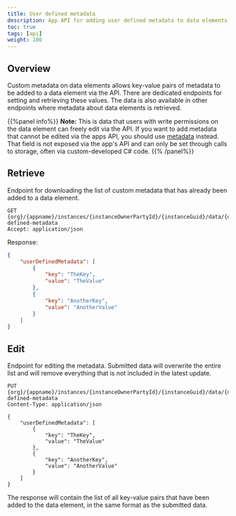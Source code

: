 ```yaml
---
title: User defined metadata
description: App API for adding user defined metadata to data elements.
toc: true
tags: [api]
weight: 100
---
```


## Overview

Custom metadata on data elements allows key-value pairs of metadata to be added to a data element via the API. There are dedicated endpoints for setting and retrieving these values. 
The data is also available in other endpoints where metadata about data elements is retrieved.

{{%panel info%}}
**Note:** 
This is data that users with write permissions on the data element can freely edit via the API. 
If you want to add metadata that cannot be edited via the apps API, you should use [metadata](/en/api/apps/data-elements/metadata/) instead. 
That field is not exposed via the app's API and can only be set through calls to storage, often via custom-developed C# code.
{{% /panel%}}

## Retrieve

Endpoint for downloading the list of custom metadata that has already been added to a data element.

```http
GET {org}/{appname}/instances/{instanceOwnerPartyId}/{instanceGuid}/data/{dataGuid}/user-defined-metadata
Accept: application/json
```

Response:
```json
{
    "userDefinedMetadata": [
        {
            "key": "TheKey",
            "value": "TheValue"
        },
        {
            "key": "AnotherKey",
            "value": "AnotherValue"
        }
    ]
}
```

## Edit

Endpoint for editing the metadata. Submitted data will overwrite the entire list and will remove everything that is not included in the latest update.

```http
PUT {org}/{appname}/instances/{instanceOwnerPartyId}/{instanceGuid}/data/{dataGuid}/user-defined-metadata
Content-Type: application/json

{
    "userDefinedMetadata": [
        {
            "key": "TheKey",
            "value": "TheValue"
        },
        {
            "key": "AnotherKey",
            "value": "AnotherValue"
        }
    ]
}
```

The response will contain the list of all key-value pairs that have been added to the data element, in the same format as the submitted data.